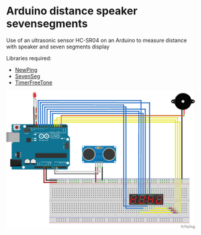 # Arduino distance speaker sevensegments
Use of an ultrasonic sensor HC-SR04 on an Arduino to measure distance with speaker and seven segments display

Libraries required:
- [NewPing](https://bitbucket.org/teckel12/arduino-new-ping/wiki/Home)
- [SevenSeg](https://github.com/sigvaldm/SevenSeg)
- [TimerFreeTone](https://bitbucket.org/teckel12/arduino-timer-free-tone/wiki/Home)

![Connections image](distance-display-sound_bb.png)
